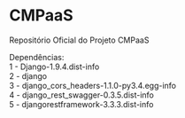 # CMPaaS
Repositório Oficial do Projeto CMPaaS

Dependências:<br>
1 - Django-1.9.4.dist-info                    <br>
2 - django                                    <br>
3 - django_cors_headers-1.1.0-py3.4.egg-info  <br>
4 - django_rest_swagger-0.3.5.dist-info       <br>
5 - djangorestframework-3.3.3.dist-info       <br>
